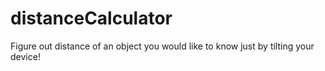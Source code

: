 # distanceCalculator
Figure out distance of an object you would like to know just by tilting your device!
